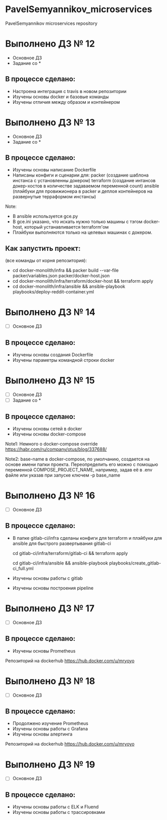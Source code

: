 # PavelSemyannikov_microservices
PavelSemyannikov microservices repository


# Выполнено ДЗ № 12
 - Основное ДЗ
 -  Задание со *

## В процессе сделано:
 - Настроена интеграция с travis в новом репозитории
 - Изучены основы docker и базовые команды
 - Изучены отличия между образом и контейнером
 
 
 # Выполнено ДЗ № 13

 - Основное ДЗ
 - Задание со *

## В процессе сделано:
 - Изучены основы написание Dockerfile
 - Написаны конфиги и сценарии для: 
   packer (создание шаблона инстанса с установленны докером)
   terraform (создание интансов докер-хостов в количестве задаваемом переменной count)
   ansible (плэйбуки для провижионера в packer и деплоя контейнеров на развернутые терраформом инстансы)
   
 Note: 
 - В ansible используется gce.py
 - В gce.ini указано, что искать нужно только машины с тэгом docker-host, который устанавливается terraform'ом
 - Плэйбуки выполняются только на целевых машинах с докером.

## Как запустить проект: 
(все команды от корня репозитория):
 - cd docker-monolith/infra && packer build --var-file packer/variables.json packer/docker-host.json
 - cd docker-monolith/infra/terraform/docker-host && terraform apply
 - cd docker-monolith/infra/ansible && ansible-playbook playbooks/deploy-reddit-container.yml


# Выполнено ДЗ № 14

 - [ ] Основное ДЗ

## В процессе сделано:
 - Изучены основы создания Dockerfile
 - Изучены параметры командной строки docker


 # Выполнено ДЗ № 15

 - [ ] Основное ДЗ
 - [ ] Задание со *

## В процессе сделано:
 - Изучены основы сетей в docker
 - Изучены основы docker-compose
 
 Note1: Немного о docker-compose override https://habr.com/ru/company/otus/blog/337688/
 
 Note2: base-name в docker-compose, по умолчанию, создается на основе имени папки проекта. Переопределить его можно с помощью переменной COMPOSE_PROJECT_NAME, например, задав её в .env файле или указав при запуске ключем -p base_name


 # Выполнено ДЗ № 16

 - [ ] Основное ДЗ
 
## В процессе сделано:
 - В папке gitlab-ci/infra сделаны конфиги для terraform и плэйбуки для ansible для быстрого развертывания gitlab-ci
 
     cd gitlab-ci/infra/terraform/gitlab-ci && terraform apply
 
     cd gitlab-ci/infra/ansible && ansible-playbook playbooks/create_gitlab-ci_full.yml
     
 - Изучены основы работы с gitlab
 - Изучены основы построения pipeline
 
 
 # Выполнено ДЗ № 17

 - [ ] Основное ДЗ
 
## В процессе сделано:
 - Изучены основы Prometheus 

 Репозиторий на dockerhub https://hub.docker.com/u/mryoyo
 
 
 # Выполнено ДЗ № 18

 - [ ] Основное ДЗ
 
## В процессе сделано:
 - Продолжено изучение Prometheus
 - Изучены основы работы с Grafana
 - Изучены основы алертинга

 Репозиторий на dockerhub https://hub.docker.com/u/mryoyo
 
 # Выполнено ДЗ № 19

 - [ ] Основное ДЗ

## В процессе сделано:
 - Изучены основы работы с ELK и Fluend
 - Изучены основы работы с трассировками
 
